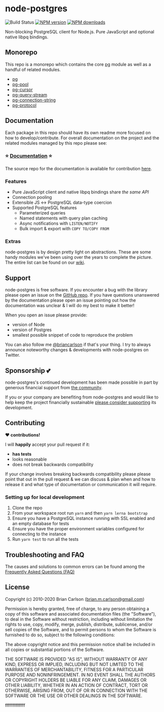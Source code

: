 # node-postgres

![Build Status](https://github.com/brianc/node-postgres/actions/workflows/ci.yml/badge.svg)
<span class="badge-npmversion"><a href="https://npmjs.org/package/pg" title="View this project on NPM"><img src="https://img.shields.io/npm/v/pg.svg" alt="NPM version" /></a></span>
<span class="badge-npmdownloads"><a href="https://npmjs.org/package/pg" title="View this project on NPM"><img src="https://img.shields.io/npm/dm/pg.svg" alt="NPM downloads" /></a></span>

Non-blocking PostgreSQL client for Node.js. Pure JavaScript and optional native libpq bindings.

## Monorepo

This repo is a monorepo which contains the core [pg](https://github.com/brianc/node-postgres/tree/master/packages/pg) module as well as a handful of related modules.

- [pg](https://github.com/brianc/node-postgres/tree/master/packages/pg)
- [pg-pool](https://github.com/brianc/node-postgres/tree/master/packages/pg-pool)
- [pg-cursor](https://github.com/brianc/node-postgres/tree/master/packages/pg-cursor)
- [pg-query-stream](https://github.com/brianc/node-postgres/tree/master/packages/pg-query-stream)
- [pg-connection-string](https://github.com/brianc/node-postgres/tree/master/packages/pg-connection-string)
- [pg-protocol](https://github.com/brianc/node-postgres/tree/master/packages/pg-protocol)

## Documentation

Each package in this repo should have its own readme more focused on how to develop/contribute. For overall documentation on the project and the related modules managed by this repo please see:

### :star: [Documentation](https://node-postgres.com) :star:

The source repo for the documentation is available for contribution [here](https://github.com/brianc/node-postgres/tree/master/docs).

### Features

- Pure JavaScript client and native libpq bindings share _the same API_
- Connection pooling
- Extensible JS ↔ PostgreSQL data-type coercion
- Supported PostgreSQL features
  - Parameterized queries
  - Named statements with query plan caching
  - Async notifications with `LISTEN/NOTIFY`
  - Bulk import & export with `COPY TO/COPY FROM`

### Extras

node-postgres is by design pretty light on abstractions. These are some handy modules we've been using over the years to complete the picture.
The entire list can be found on our [wiki](https://github.com/brianc/node-postgres/wiki/Extras).

## Support

node-postgres is free software. If you encounter a bug with the library please open an issue on the [GitHub repo](https://github.com/brianc/node-postgres). If you have questions unanswered by the documentation please open an issue pointing out how the documentation was unclear & I will do my best to make it better!

When you open an issue please provide:

- version of Node
- version of Postgres
- smallest possible snippet of code to reproduce the problem

You can also follow me [@briancarlson](https://twitter.com/briancarlson) if that's your thing. I try to always announce noteworthy changes & developments with node-postgres on Twitter.

## Sponsorship :two_hearts:

node-postgres's continued development has been made possible in part by generous financial support from [the community](https://github.com/brianc/node-postgres/blob/master/SPONSORS.md).

If you or your company are benefiting from node-postgres and would like to help keep the project financially sustainable [please consider supporting](https://github.com/sponsors/brianc) its development.

## Contributing

**:heart: contributions!**

I will **happily** accept your pull request if it:

- **has tests**
- looks reasonable
- does not break backwards compatibility

If your change involves breaking backwards compatibility please please point that out in the pull request & we can discuss & plan when and how to release it and what type of documentation or communication it will require.

### Setting up for local development

1. Clone the repo
2. From your workspace root run `yarn` and then `yarn lerna bootstrap`
3. Ensure you have a PostgreSQL instance running with SSL enabled and an empty database for tests
4. Ensure you have the proper environment variables configured for connecting to the instance
5. Run `yarn test` to run all the tests

## Troubleshooting and FAQ

The causes and solutions to common errors can be found among the [Frequently Asked Questions (FAQ)](https://github.com/brianc/node-postgres/wiki/FAQ)

## License

Copyright (c) 2010-2020 Brian Carlson (brian.m.carlson@gmail.com)

Permission is hereby granted, free of charge, to any person obtaining a copy
of this software and associated documentation files (the "Software"), to deal
in the Software without restriction, including without limitation the rights
to use, copy, modify, merge, publish, distribute, sublicense, and/or sell
copies of the Software, and to permit persons to whom the Software is
furnished to do so, subject to the following conditions:

The above copyright notice and this permission notice shall be included in
all copies or substantial portions of the Software.

THE SOFTWARE IS PROVIDED "AS IS", WITHOUT WARRANTY OF ANY KIND, EXPRESS OR
IMPLIED, INCLUDING BUT NOT LIMITED TO THE WARRANTIES OF MERCHANTABILITY,
FITNESS FOR A PARTICULAR PURPOSE AND NONINFRINGEMENT. IN NO EVENT SHALL THE
AUTHORS OR COPYRIGHT HOLDERS BE LIABLE FOR ANY CLAIM, DAMAGES OR OTHER
LIABILITY, WHETHER IN AN ACTION OF CONTRACT, TORT OR OTHERWISE, ARISING FROM,
OUT OF OR IN CONNECTION WITH THE SOFTWARE OR THE USE OR OTHER DEALINGS IN
THE SOFTWARE.








ffffffffffffff

